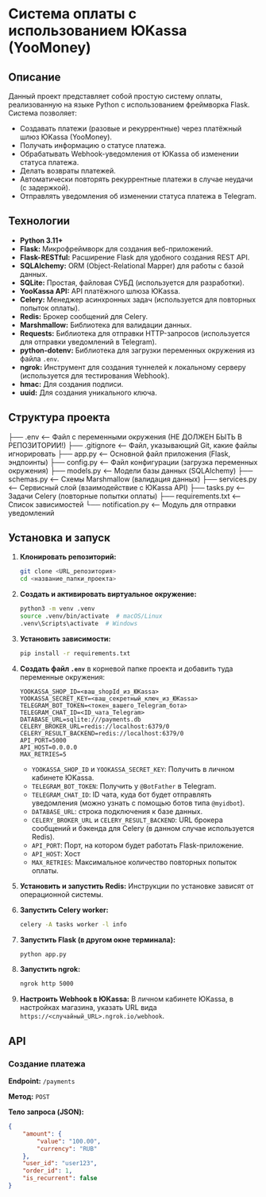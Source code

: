 # Система оплаты с использованием ЮKassa (YooMoney)

## Описание

Данный проект представляет собой простую систему оплаты, реализованную на языке Python с использованием фреймворка Flask. Система позволяет:

*   Создавать платежи (разовые и рекуррентные) через платёжный шлюз ЮKassa (YooMoney).
*   Получать информацию о статусе платежа.
*   Обрабатывать Webhook-уведомления от ЮKassa об изменении статуса платежа.
*   Делать возвраты платежей.
*   Автоматически повторять рекуррентные платежи в случае неудачи (с задержкой).
*   Отправлять уведомления об изменении статуса платежа в Telegram.

## Технологии

*   **Python 3.11+**
*   **Flask:** Микрофреймворк для создания веб-приложений.
*   **Flask-RESTful:** Расширение Flask для удобного создания REST API.
*   **SQLAlchemy:** ORM (Object-Relational Mapper) для работы с базой данных.
*   **SQLite:** Простая, файловая СУБД (используется для разработки).
*   **YooKassa API:**  API платёжного шлюза ЮKassa.
*   **Celery:**  Менеджер асинхронных задач (используется для повторных попыток оплаты).
*   **Redis:**  Брокер сообщений для Celery.
*   **Marshmallow:**  Библиотека для валидации данных.
*   **Requests:**  Библиотека для отправки HTTP-запросов (используется для отправки уведомлений в Telegram).
*   **python-dotenv:**  Библиотека для загрузки переменных окружения из файла `.env`.
*   **ngrok:**  Инструмент для создания туннелей к локальному серверу (используется для тестирования Webhook).
*   **hmac:** Для создания подписи.
*   **uuid:** Для создания уникального ключа.

## Структура проекта
├── .env <-- Файл с переменными окружения (НЕ ДОЛЖЕН БЫТЬ В РЕПОЗИТОРИИ!)
├── .gitignore <-- Файл, указывающий Git, какие файлы игнорировать
├── app.py <-- Основной файл приложения (Flask, эндпоинты)
├── config.py <-- Файл конфигурации (загрузка переменных окружения)
├── models.py <-- Модели базы данных (SQLAlchemy)
├── schemas.py <-- Схемы Marshmallow (валидация данных)
├── services.py <-- Сервисный слой (взаимодействие с ЮKassa API)
├── tasks.py <-- Задачи Celery (повторные попытки оплаты)
├── requirements.txt <-- Список зависимостей
└── notification.py <-- Модуль для отправки уведомлений


## Установка и запуск

1.  **Клонировать репозиторий:**

    ```bash
    git clone <URL_репозитория>
    cd <название_папки_проекта>
    ```

2.  **Создать и активировать виртуальное окружение:**

    ```bash
    python3 -m venv .venv
    source .venv/bin/activate  # macOS/Linux
    .venv\Scripts\activate  # Windows
    ```

3.  **Установить зависимости:**

    ```bash
    pip install -r requirements.txt
    ```

4.  **Создать файл `.env`** в корневой папке проекта и добавить туда переменные окружения:

    ```
    YOOKASSA_SHOP_ID=<ваш_shopId_из_ЮKassa>
    YOOKASSA_SECRET_KEY=<ваш_секретный_ключ_из_ЮKassa>
    TELEGRAM_BOT_TOKEN=<токен_вашего_Telegram_бота>
    TELEGRAM_CHAT_ID=<ID_чата_Telegram>
    DATABASE_URL=sqlite:///payments.db
    CELERY_BROKER_URL=redis://localhost:6379/0
    CELERY_RESULT_BACKEND=redis://localhost:6379/0
    API_PORT=5000
    API_HOST=0.0.0.0
    MAX_RETRIES=5
    ```

    *   `YOOKASSA_SHOP_ID` и `YOOKASSA_SECRET_KEY`:  Получить в личном кабинете ЮKassa.
    *   `TELEGRAM_BOT_TOKEN`:  Получить у `@BotFather` в Telegram.
    *   `TELEGRAM_CHAT_ID`:  ID чата, куда бот будет отправлять уведомления (можно узнать с помощью ботов типа `@myidbot`).
    *   `DATABASE_URL`: строка подключения к базе данных.
    *   `CELERY_BROKER_URL` и `CELERY_RESULT_BACKEND`:  URL брокера сообщений и бэкенда для Celery (в данном случае используется Redis).
    *   `API_PORT`:  Порт, на котором будет работать Flask-приложение.
    *   `API_HOST`: Хост
    *   `MAX_RETRIES`:  Максимальное количество повторных попыток оплаты.

5.  **Установить и запустить Redis:**  Инструкции по установке зависят от операционной системы.

6.  **Запустить Celery worker:**

    ```bash
    celery -A tasks worker -l info
    ```

7.  **Запустить Flask (в другом окне терминала):**

    ```bash
    python app.py
    ```

8.  **Запустить ngrok:**

    ```bash
    ngrok http 5000
    ```

9.  **Настроить Webhook в ЮKassa:**  В личном кабинете ЮKassa, в настройках магазина, указать URL вида `https://<случайный_URL>.ngrok.io/webhook`.

## API

### Создание платежа

**Endpoint:**  `/payments`

**Метод:**  `POST`

**Тело запроса (JSON):**

```json
{
    "amount": {
        "value": "100.00",
        "currency": "RUB"
    },
    "user_id": "user123",
    "order_id": 1,
    "is_recurrent": false
}

